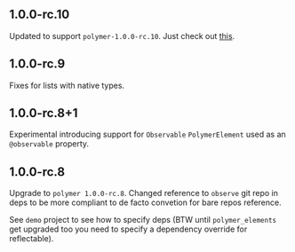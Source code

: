 ## 1.0.0-rc.10

Updated to support `polymer-1.0.0-rc.10`. Just check out [this](https://github.com/dart-lang/polymer-dart/issues/665).

## 1.0.0-rc.9

Fixes for lists with native types.

## 1.0.0-rc.8+1

Experimental introducing support for `Observable` `PolymerElement` used as an `@observable` property.

## 1.0.0-rc.8  

Upgrade to `polymer 1.0.0-rc.8`. Changed reference to `observe` git repo in deps to be more compliant to de facto convetion for bare repos reference.

See `demo` project to see how to specify deps (BTW until `polymer_elements` get upgraded too you need to specify a dependency override for reflectable).
